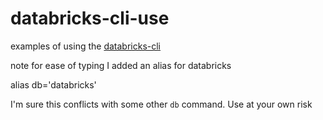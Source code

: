 # databricks-cli-use
examples of using the [databricks-cli](https://github.com/databricks/databricks-cli)

note for ease of typing I added an alias for databricks

alias db='databricks'

I'm sure this conflicts with some other `db` command.  Use at your own risk
